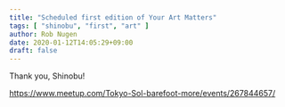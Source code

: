 ```yaml
---
title: "Scheduled first edition of Your Art Matters"
tags: [ "shinobu", "first", "art" ]
author: Rob Nugen
date: 2020-01-12T14:05:29+09:00
draft: false
---
```


Thank you, Shinobu!

https://www.meetup.com/Tokyo-Sol-barefoot-more/events/267844657/
